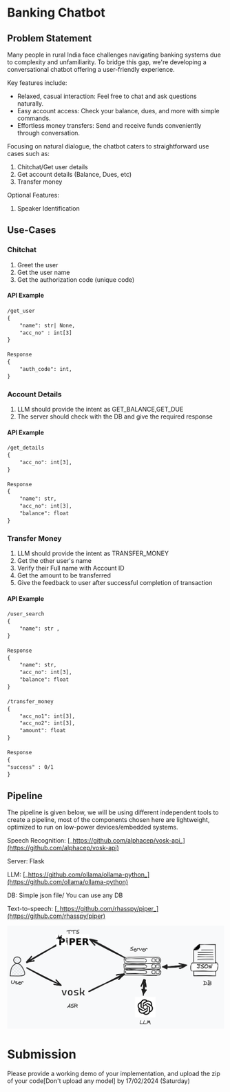 # Banking Chatbot

## Problem Statement

Many people in rural India face challenges navigating banking systems
due to complexity and unfamiliarity. To bridge this gap, we\'re
developing a conversational chatbot offering a user-friendly experience.

Key features include:

- Relaxed, casual interaction: Feel free to chat and ask questions naturally.
- Easy account access: Check your balance, dues, and more with simple commands.
- Effortless money transfers: Send and receive funds conveniently through conversation.

Focusing on natural dialogue, the chatbot caters to straightforward use
cases such as:

1.  Chitchat/Get user details
2.  Get account details (Balance, Dues, etc)
3.  Transfer money

Optional Features:

1. Speaker Identification

## Use-Cases

### Chitchat

1.  Greet the user
2.  Get the user name
3.  Get the authorization code (unique code)

#### API Example

```txt
/get_user
{
    "name": str| None,
    "acc_no" : int[3]
}

Response
{
    "auth_code": int,
}
```

### Account Details

1.  LLM should provide the intent as GET_BALANCE,GET_DUE
2.  The server should check with the DB and give the required response

#### API Example

```txt
/get_details
{
    "acc_no": int[3],
}

Response
{
    "name": str,
    "acc_no": int[3],
    "balance": float
}

```

### Transfer Money

1.  LLM should provide the intent as TRANSFER_MONEY
2.  Get the other user's name
3.  Verify their Full name with Account ID
4.  Get the amount to be transferred
5.  Give the feedback to user after successful completion of transaction

#### API Example

```txt
/user_search
{
    "name": str ,
}

Response
{
    "name": str,
    "acc_no": int[3],
    "balance": float
}

/transfer_money
{
    "acc_no1": int[3],
    "acc_no2": int[3],
    "amount": float
}

Response
{
"success" : 0/1
}
```

## Pipeline

The pipeline is given below, we will be using different independent
tools to create a pipeline, most of the components chosen here are
lightweight, optimized to run on low-power devices/embedded systems.

Speech Recognition:
[_https://github.com/alphacep/vosk-api_](https://github.com/alphacep/vosk-api)

Server: Flask

LLM:
[_https://github.com/ollama/ollama-python_](https://github.com/ollama/ollama-python)

DB: Simple json file/ You can use any DB

Text-to-speech:
[_https://github.com/rhasspy/piper_](https://github.com/rhasspy/piper)

![Pipeline](pipeline.png)

# Submission

Please provide a working demo of your implementation, and upload the zip of your code[Don't upload any model] by 17/02/2024 (Saturday)
